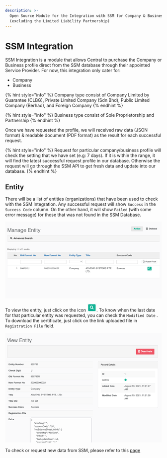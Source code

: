 ```yaml
---
description: >-
  Open Source Module for the Integration with SSM for Company & Business type
  (excluding the Limited Liability Partnership)
---
```


# SSM Integration

SSM Integration is a module that allows Central to purchase the Company or Business profile direct from the SSM database through their appointed Service Provider. For now, this integration only cater for:

* Company
* Business

{% hint style="info" %}
Company type consist of Company Limited by Guarantee \(CLBG\), Private Limited Company \(Sdn Bhd\), Public Limited Company \(Berhad\), and Foreign Company
{% endhint %}

{% hint style="info" %}
Business type consist of Sole Proprietorship and Partnership
{% endhint %}

Once we have requested the profile, we will received raw data \(JSON format\) & readable document \(PDF format\) as the result for each successful request.

{% hint style="info" %}
Request for particular company/business profile will check the setting that we have set \(e.g: 7 days\). If it is within the range, it will find the latest successful request profile in our database. Otherwise the request will go through the SSM API to get fresh data and update into our database.
{% endhint %}

## Entity

There will be a list of entities \(organizations\) that have been used to check with the SSM Integration. Any successful request will show `Success` in the `Success Code` column. On the other hand, it will show `Failed` \(with some error message\) for those that was not found in the SSM Database.

![List of Entity](../../.gitbook/assets/screenshot-2021-09-01-at-2.28.17-pm.png)

To view the entity, just click on the icon ![](../../.gitbook/assets/screenshot-2021-09-01-at-2.53.33-pm.png). To know when the last date for that particular entity was requested, you can check the `Modified Date` . To download the certificate, just click on the link uploaded file in `Registration File` field.

![Entity details](../../.gitbook/assets/screenshot-2021-09-01-at-2.50.24-pm.png)

To check or request new data from SSM, please refer to this [page](ssm-check-entity.md)

